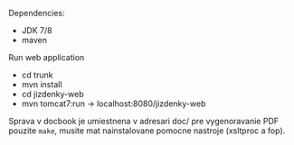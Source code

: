 Dependencies:
 * JDK 7/8
 * maven

Run web application
 * cd trunk
 * mvn install
 * cd jizdenky-web
 * mvn tomcat7:run
 -> localhost:8080/jizdenky-web


Sprava v docbook je umiestnena v adresari doc/
    pre vygenoravanie PDF pouzite `make`, musite mat nainstalovane pomocne
    nastroje (xsltproc a fop).

